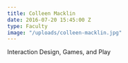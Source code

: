 ```yaml
---
title: Colleen Macklin
date: 2016-07-20 15:45:00 Z
type: Faculty
image: "/uploads/colleen-macklin.jpg"
---
```


Interaction Design, Games, and Play

